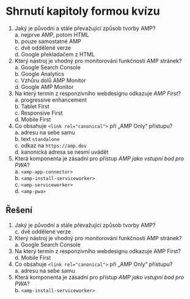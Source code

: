 # Shrnutí kapitoly formou kvízu

1. Jaký je původní a stále převažující způsob tvorby AMP?  
a. nejprve AMP, potom HTML  
b. pouze samostatné AMP  
c. dvě oddělené verze  
d. Google překladačem z HTML
2. Který nástroj je vhodný pro monitorování funkčnosti AMP stránek?  
a. Google Search Console  
b. Google Analytics  
c. Vzhůru dolů AMP Monitor  
d. Google AMP Monitor
3. Na který termín z responzivního webdesignu odkazuje _AMP First_?  
a. progressive enhancement  
b.  Tablet First  
c.  Responsive First  
d.  Mobile First
4. Co obsahuje `<link rel="canonical">` při „AMP Only“ přístupu?  
a.  adresu na sebe samu  
b.  text `standalone`  
c.  odkaz na `https://amp.dev`  
d.  kanonická adresa se nesmí uvádět
5. Která komponenta je zásadní pro přístup _AMP jako vstupní bod pro PWA_?  
a.  `<amp-app-connector>`  
b.  `<amp-install-serviceworker>`  
c.  `<amp-serviceworker>`  
d.  `<amp-pwa>`

## Řešení

1. Jaký je původní a stále převažující způsob tvorby AMP?  
c. dvě oddělené verze
2. Který nástroj je vhodný pro monitorování funkčnosti AMP stránek?  
a. Google Search Console
3. Na který termín z responzivního webdesignu odkazuje AMP First?  
d. Mobile First
4. Co obsahuje `<link rel="canonical">` při „AMP Only“ přístupu?  
a. adresu na sebe samu
5. Která komponenta je zásadní pro přístup _AMP jako vstupní bod pro PWA_?  
b. `<amp-install-serviceworker>`

